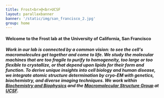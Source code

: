 ```yaml
---
title: Frost<br>@<br>UCSF
layout: parallaxbanner
banner: '/static/img/san_francisco_2.jpg'
group: home
---
```


#### Welcome to the Frost lab at the University of California, San Francisco

##### Work in our lab is connected by a common vision: to see the cell's macromolecules *get together and come to life*. We study the molecular machines that are too fragile to purify to homogeneity, too large or too flexible to crystallize, or that depend upon lipids for their form and function. To derive unique insights into cell biology and human disease, we integrate atomic structure determination by cryo-EM with genetics, biochemistry, and diverse imaging techniques. We work within **[Biochemistry and Biophysics](http://biochemistry.ucsf.edu/)** and the **[Macromolecular Structure Group](http://www.msg.ucsf.edu/)** at **[UCSF](http://www.ucsf.edu/)**.
